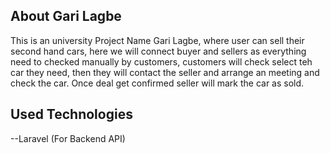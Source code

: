 ## About Gari Lagbe
This is an university Project Name Gari Lagbe, where user can sell their second hand cars, here we will connect buyer and sellers as everything need to checked manually by customers, customers will check select teh car they need, then they will contact the seller and arrange an meeting and check the car. Once deal get confirmed seller will mark the car as sold.


## Used Technologies
--Laravel (For Backend API)
